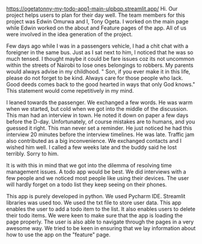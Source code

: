https://ogetatonny-my-todo-app1-main-ulpbqp.streamlit.app/
Hi. Our project helps users to plan for their day well. The team members for this project was Edwin Omurwa and I, Tony Ogeta. I worked on the main page while Edwin worked on the about and Feature pages of the app. All of us were involved in the idea generation of the project.
 
Few days ago while I was in a passengers vehicle, I had a chit chat with a foreigner in the same bus. Just as I sat next to him, I noticed that he was so much tensed. I thought maybe it could be fare issues coz its not uncommon within the streets of Nairobi to lose ones belongings to robbers. My parents would always advise in my childhood. " Son, if you ever make it in this life, please do not forget to be kind. Always care for those people who lack. Good deeds comes back to the good hearted in ways that only God knows." This statement would come repetitively in my mind.
 
I leaned towards the passenger. We exchanged a few words. He was warm when we started, but cold when we got into the middle of the discussion. This man had an interview in town. He noted it down on paper a few days before the D-day. Unfortunately, of course mistakes are to humans, and you guessed it right. This man never set a reminder. He just noticed he had this interview 20 minutes before the interview timelines. He was late. Traffic jam also contributed as a big inconvenience. We exchanged contacts and I wished him well. I called a few weeks late and the buddy said he lost terribly. Sorry to him.
 
It is with this in mind that we got into the dilemma of resolving time management issues. A todo app would be best. We did interviews with a few people and we noticed most people like using their devices. The user will hardly forget on a todo list they keep seeing on their phones.
 
This app is purely developed in python. We used Pycharm IDE. Streamlit libraries was used too. We used the txt file to store user data. This app enables the user to add a todo item to the list. It also enables users to delete their todo items. We were keen to make sure that the app is loading the page properly. The user is also able to navigate through the pages in a very awesome way. We tried to be keen in ensuring that we lay information about how to use the app on the "feature" page.
